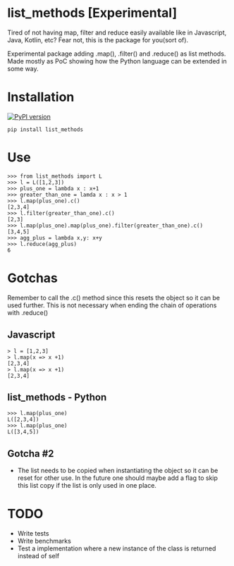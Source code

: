 # list_methods [Experimental]
Tired of not having map, filter and reduce easily available like in
Javascript, Java, Kotlin, etc? Fear not, this is the package for you(sort of). 

Experimental package adding .map(), .filter() and .reduce() as list methods.
Made mostly as PoC showing how the Python language can be extended in some way. 

# Installation
[![PyPI version](https://badge.fury.io/py/list-methods.svg)](https://badge.fury.io/py/list-methods)

```
pip install list_methods
```

# Use
```
>>> from list_methods import L
>>> l = L([1,2,3])
>>> plus_one = lambda x : x+1
>>> greater_than_one = lamda x : x > 1
>>> l.map(plus_one).c()
[2,3,4]
>>> l.filter(greater_than_one).c()
[2,3]
>>> l.map(plus_one).map(plus_one).filter(greater_than_one).c()
[3,4,5]
>>> agg_plus = lambda x,y: x+y
>>> l.reduce(agg_plus)
6
```

# Gotchas
Remember to call the .c() method since this resets the object so it can be used
further. This is not necessary when ending the chain of operations with .reduce()

## Javascript

```
> l = [1,2,3]
> l.map(x => x +1)
[2,3,4]
> l.map(x => x +1)
[2,3,4]
```


## list_methods - Python

```
>>> l.map(plus_one)
L([2,3,4])
>>> l.map(plus_one)
L([3,4,5])
```

## Gotcha #2
* The list needs to be copied when instantiating the object so it can be reset for other use. In the future one should maybe add a flag to skip this list copy if the list is only used in one place.  

# TODO
* Write tests
* Write benchmarks
* Test a implementation where a new instance of the class is returned instead of self
